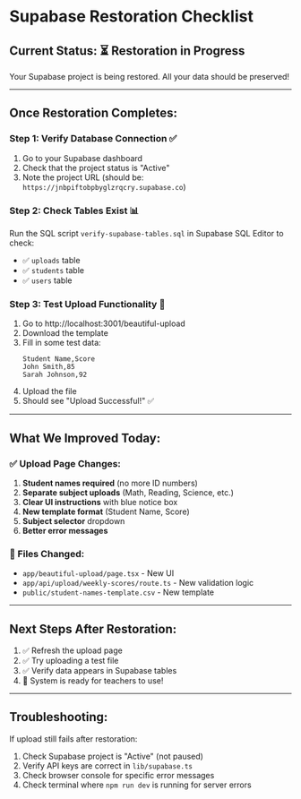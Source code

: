 # Supabase Restoration Checklist

## Current Status: ⏳ Restoration in Progress

Your Supabase project is being restored. All your data should be preserved!

---

## Once Restoration Completes:

### Step 1: Verify Database Connection ✅
1. Go to your Supabase dashboard
2. Check that the project status is "Active"
3. Note the project URL (should be: `https://jnbpiftobpbyglzrqcry.supabase.co`)

### Step 2: Check Tables Exist 📊
Run the SQL script `verify-supabase-tables.sql` in Supabase SQL Editor to check:
- ✅ `uploads` table
- ✅ `students` table  
- ✅ `users` table

### Step 3: Test Upload Functionality 🚀
1. Go to http://localhost:3001/beautiful-upload
2. Download the template
3. Fill in some test data:
   ```
   Student Name,Score
   John Smith,85
   Sarah Johnson,92
   ```
4. Upload the file
5. Should see "Upload Successful!" ✅

---

## What We Improved Today:

### ✅ Upload Page Changes:
1. **Student names required** (no more ID numbers)
2. **Separate subject uploads** (Math, Reading, Science, etc.)
3. **Clear UI instructions** with blue notice box
4. **New template format** (Student Name, Score)
5. **Subject selector** dropdown
6. **Better error messages**

### 📁 Files Changed:
- `app/beautiful-upload/page.tsx` - New UI
- `app/api/upload/weekly-scores/route.ts` - New validation logic
- `public/student-names-template.csv` - New template

---

## Next Steps After Restoration:

1. ✅ Refresh the upload page
2. ✅ Try uploading a test file
3. ✅ Verify data appears in Supabase tables
4. 🎉 System is ready for teachers to use!

---

## Troubleshooting:

If upload still fails after restoration:
1. Check Supabase project is "Active" (not paused)
2. Verify API keys are correct in `lib/supabase.ts`
3. Check browser console for specific error messages
4. Check terminal where `npm run dev` is running for server errors
